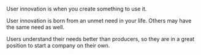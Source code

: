 User innovation is when you create something to use it.

User innovation is born from an unmet need in your life. Others may have the same need as well.

Users understand their needs better than producers, so they are in a great position to start a company on their own.


